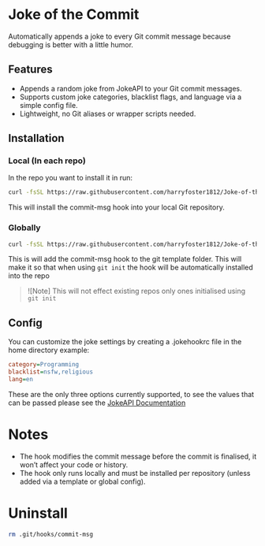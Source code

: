 # Joke of the Commit

Automatically appends a joke to every Git commit message because debugging is better with a little humor.

## Features

- Appends a random joke from JokeAPI to your Git commit messages.
- Supports custom joke categories, blacklist flags, and language via a simple config file.
- Lightweight, no Git aliases or wrapper scripts needed.

## Installation

### Local (In each repo)

In the repo you want to install it in run:

```bash
curl -fsSL https://raw.githubusercontent.com/harryfoster1812/Joke-of-the-Commit/main/install.sh | bash
```

This will install the commit-msg hook into your local Git repository.

### Globally

```bash
curl -fsSL https://raw.githubusercontent.com/harryfoster1812/Joke-of-the-Commit/main/install-global-template.sh | bash
```

This is will add the commit-msg hook to the git template folder. This will make it so that when using `git init` the hook will be automatically installed into the repo

>![Note]
> This will not effect existing repos only ones initialised using `git init`

## Config

You can customize the joke settings by creating a .jokehookrc file in the home directory
example:

```ini
category=Programming
blacklist=nsfw,religious
lang=en
```

These are the only three options currently supported, to see the values that can be passed please see the [JokeAPI Documentation](https://v2.jokeapi.dev/)

# Notes

- The hook modifies the commit message before the commit is finalised, it won’t affect your code or history.
- The hook only runs locally and must be installed per repository (unless added via a template or global config).

# Uninstall

```bash
rm .git/hooks/commit-msg
```
